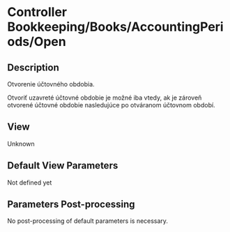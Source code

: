 # Controller Bookkeeping/Books/AccountingPeriods/Open

## Description

Otvorenie účtovného obdobia.

Otvoriť uzavreté účtovné obdobie je možné iba vtedy, ak je zároveň otvorené účtovné obdobie nasledujúce po otváranom účtovnom období.

## View

Unknown

## Default View Parameters

Not defined yet

## Parameters Post-processing

No post-processing of default parameters is necessary.